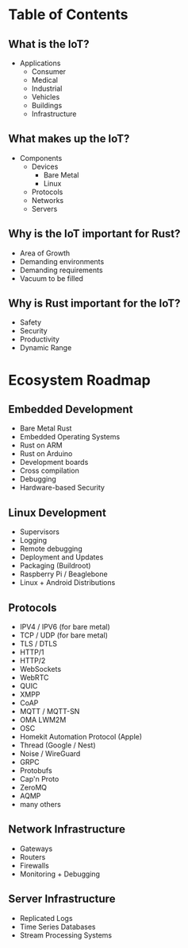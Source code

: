 # Table of Contents

## What is the IoT?

- Applications
   - Consumer
   - Medical
   - Industrial
   - Vehicles
   - Buildings
   - Infrastructure

## What makes up the IoT?

- Components
   - Devices
      - Bare Metal
      - Linux
   - Protocols
   - Networks
   - Servers

## Why is the IoT important for Rust?

- Area of Growth
- Demanding environments
- Demanding requirements
- Vacuum to be filled

## Why is Rust important for the IoT?

- Safety
- Security
- Productivity
- Dynamic Range

# Ecosystem Roadmap

## Embedded Development

- Bare Metal Rust
- Embedded Operating Systems
- Rust on ARM
- Rust on Arduino
- Development boards
- Cross compilation
- Debugging
- Hardware-based Security

## Linux Development

- Supervisors
- Logging
- Remote debugging
- Deployment and Updates
- Packaging (Buildroot)
- Raspberry Pi / Beaglebone
- Linux + Android Distributions

## Protocols

- IPV4 / IPV6 (for bare metal)
- TCP / UDP (for bare metal)
- TLS / DTLS
- HTTP/1
- HTTP/2
- WebSockets
- WebRTC
- QUIC
- XMPP
- CoAP
- MQTT / MQTT-SN
- OMA LWM2M
- OSC
- Homekit Automation Protocol (Apple)
- Thread (Google / Nest)
- Noise / WireGuard
- GRPC
- Protobufs
- Cap'n Proto
- ZeroMQ
- AQMP
- many others

## Network Infrastructure

- Gateways
- Routers
- Firewalls
- Monitoring + Debugging

## Server Infrastructure

- Replicated Logs
- Time Series Databases
- Stream Processing Systems